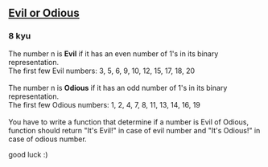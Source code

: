 <h2><a href=https://www.codewars.com/kata/56fcfad9c7e1fa2472000034/train/csharp target="_blank">Evil or Odious</a></h2><h3>8 kyu</h3><p>The number n is <b>Evil</b> if it has an even number of 1's in its binary representation.<br>The first few Evil numbers: 3, 5, 6, 9, 10, 12, 15, 17, 18, 20<br><br>The number n is <b>Odious</b> if it has an odd number of 1's in its binary representation.<br>The first few Odious numbers: 1, 2, 4, 7, 8, 11, 13, 14, 16, 19<br><br>You have to write a function that determine if a number is Evil of Odious, function should return "It's Evil!" in case of evil number and "It's Odious!" in case of odious number.</p><p>good luck :)</p>